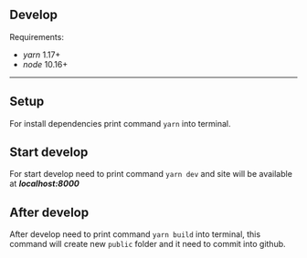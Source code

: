 ## Develop

Requirements: 

* *yarn* 1.17+
* *node* 10.16+
___

## Setup

For install dependencies print command `yarn` into terminal.

## Start develop

For start develop need to print command `yarn dev` and site will be available at ***localhost:8000***

## After develop 

After develop need to print command `yarn build` into terminal, this command will create new `public` folder and it need to commit into github.
